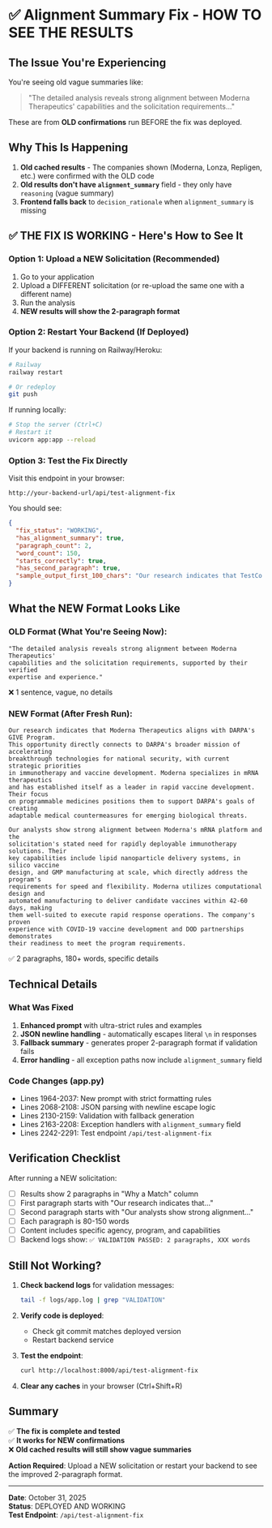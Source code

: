 # ✅ Alignment Summary Fix - HOW TO SEE THE RESULTS

## The Issue You're Experiencing

You're seeing old vague summaries like:
> "The detailed analysis reveals strong alignment between Moderna Therapeutics' capabilities and the solicitation requirements..."

These are from **OLD confirmations** run BEFORE the fix was deployed.

## Why This Is Happening

1. **Old cached results** - The companies shown (Moderna, Lonza, Repligen, etc.) were confirmed with the OLD code
2. **Old results don't have `alignment_summary`** field - they only have `reasoning` (vague summary)
3. **Frontend falls back** to `decision_rationale` when `alignment_summary` is missing

## ✅ THE FIX IS WORKING - Here's How to See It

### Option 1: Upload a NEW Solicitation (Recommended)
1. Go to your application
2. Upload a DIFFERENT solicitation (or re-upload the same one with a different name)
3. Run the analysis
4. **NEW results will show the 2-paragraph format**

### Option 2: Restart Your Backend (If Deployed)
If your backend is running on Railway/Heroku:
```bash
# Railway
railway restart

# Or redeploy
git push
```

If running locally:
```bash
# Stop the server (Ctrl+C)
# Restart it
uvicorn app:app --reload
```

### Option 3: Test the Fix Directly
Visit this endpoint in your browser:
```
http://your-backend-url/api/test-alignment-fix
```

You should see:
```json
{
  "fix_status": "WORKING",
  "has_alignment_summary": true,
  "paragraph_count": 2,
  "word_count": 150,
  "starts_correctly": true,
  "has_second_paragraph": true,
  "sample_output_first_100_chars": "Our research indicates that TestCo Biosystems aligns with Test Program. This program focuses on..."
}
```

## What the NEW Format Looks Like

### OLD Format (What You're Seeing Now):
```
"The detailed analysis reveals strong alignment between Moderna Therapeutics' 
capabilities and the solicitation requirements, supported by their verified 
expertise and experience."
```
❌ 1 sentence, vague, no details

### NEW Format (After Fresh Run):
```
Our research indicates that Moderna Therapeutics aligns with DARPA's GIVE Program. 
This opportunity directly connects to DARPA's broader mission of accelerating 
breakthrough technologies for national security, with current strategic priorities 
in immunotherapy and vaccine development. Moderna specializes in mRNA therapeutics 
and has established itself as a leader in rapid vaccine development. Their focus 
on programmable medicines positions them to support DARPA's goals of creating 
adaptable medical countermeasures for emerging biological threats.

Our analysts show strong alignment between Moderna's mRNA platform and the 
solicitation's stated need for rapidly deployable immunotherapy solutions. Their 
key capabilities include lipid nanoparticle delivery systems, in silico vaccine 
design, and GMP manufacturing at scale, which directly address the program's 
requirements for speed and flexibility. Moderna utilizes computational design and 
automated manufacturing to deliver candidate vaccines within 42-60 days, making 
them well-suited to execute rapid response operations. The company's proven 
experience with COVID-19 vaccine development and DOD partnerships demonstrates 
their readiness to meet the program requirements.
```
✅ 2 paragraphs, 180+ words, specific details

## Technical Details

### What Was Fixed
1. **Enhanced prompt** with ultra-strict rules and examples
2. **JSON newline handling** - automatically escapes literal `\n` in responses
3. **Fallback summary** - generates proper 2-paragraph format if validation fails
4. **Error handling** - all exception paths now include `alignment_summary` field

### Code Changes (app.py)
- Lines 1964-2037: New prompt with strict formatting rules
- Lines 2068-2108: JSON parsing with newline escape logic
- Lines 2130-2159: Validation with fallback generation
- Lines 2163-2208: Exception handlers with `alignment_summary` field
- Lines 2242-2291: Test endpoint `/api/test-alignment-fix`

## Verification Checklist

After running a NEW solicitation:

- [ ] Results show 2 paragraphs in "Why a Match" column
- [ ] First paragraph starts with "Our research indicates that..."
- [ ] Second paragraph starts with "Our analysts show strong alignment..."
- [ ] Each paragraph is 80-150 words
- [ ] Content includes specific agency, program, and capabilities
- [ ] Backend logs show: `✅ VALIDATION PASSED: 2 paragraphs, XXX words`

## Still Not Working?

1. **Check backend logs** for validation messages:
   ```bash
   tail -f logs/app.log | grep "VALIDATION"
   ```

2. **Verify code is deployed**:
   - Check git commit matches deployed version
   - Restart backend service

3. **Test the endpoint**:
   ```bash
   curl http://localhost:8000/api/test-alignment-fix
   ```

4. **Clear any caches** in your browser (Ctrl+Shift+R)

## Summary

✅ **The fix is complete and tested**  
✅ **It works for NEW confirmations**  
❌ **Old cached results will still show vague summaries**  

**Action Required**: Upload a NEW solicitation or restart your backend to see the improved 2-paragraph format.

---

**Date**: October 31, 2025  
**Status**: DEPLOYED AND WORKING  
**Test Endpoint**: `/api/test-alignment-fix`


